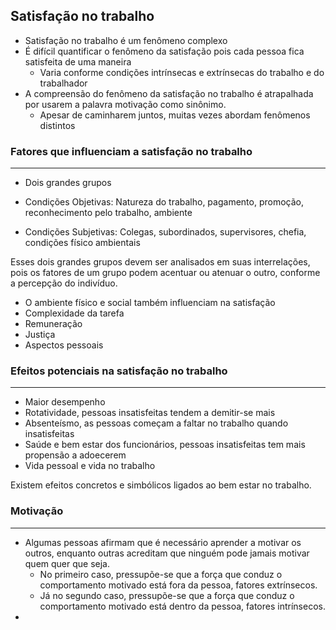 

## Satisfação no trabalho

- Satisfação no trabalho é um fenômeno complexo
- É difícil quantificar o fenômeno da satisfação pois cada pessoa fica satisfeita de uma maneira
	- Varia conforme condições intrínsecas e extrínsecas do trabalho e do trabalhador
- A compreensão do fenômeno da satisfação no trabalho é atrapalhada por usarem a palavra motivação como sinônimo.
	- Apesar de caminharem juntos, muitas vezes abordam fenômenos distintos
### Fatores que influenciam a satisfação no trabalho
---

- Dois grandes grupos 

- Condições Objetivas: Natureza do trabalho, pagamento, promoção, reconhecimento pelo trabalho, ambiente

- Condições Subjetivas: Colegas, subordinados, supervisores, chefia, condições físico ambientais

Esses dois grandes grupos devem ser analisados em suas interrelações, pois os fatores de um grupo podem acentuar ou atenuar o outro, conforme a percepção do indivíduo.

- O ambiente físico e social também influenciam na satisfação
- Complexidade da tarefa
- Remuneração
- Justiça
- Aspectos pessoais

### Efeitos potenciais na satisfação no trabalho
---

- Maior desempenho
- Rotatividade, pessoas insatisfeitas tendem a demitir-se mais
- Absenteísmo, as pessoas começam a faltar no trabalho quando insatisfeitas
- Saúde e bem estar dos funcionários, pessoas insatisfeitas tem mais propensão a adoecerem
- Vida pessoal e vida no trabalho

Existem efeitos concretos e simbólicos ligados ao bem estar no trabalho.

### Motivação
---

- Algumas pessoas afirmam que é necessário aprender a motivar os outros, enquanto outras acreditam que ninguém pode jamais motivar quem quer que seja.
	- No primeiro caso, pressupõe-se que a força que conduz o comportamento motivado está fora da pessoa, fatores extrínsecos.
	- Já no segundo caso, pressupõe-se que a força que conduz o comportamento motivado está dentro da pessoa, fatores intrínsecos.
- 